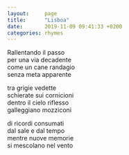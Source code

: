 ```yaml
---
layout:     page
title:      "Lisboa"
date:       2019-11-09 09:41:33 +0200
categories: rhymes
---
```


Rallentando il passo  
per una via decadente  
come un cane randagio  
senza meta apparente  

tra grigie vedette  
schierate sui cornicioni  
dentro il cielo riflesso  
galleggiano mozziconi  

di ricordi consumati  
dal sale e dal tempo  
mentre nuove memorie  
si mescolano nel vento  
